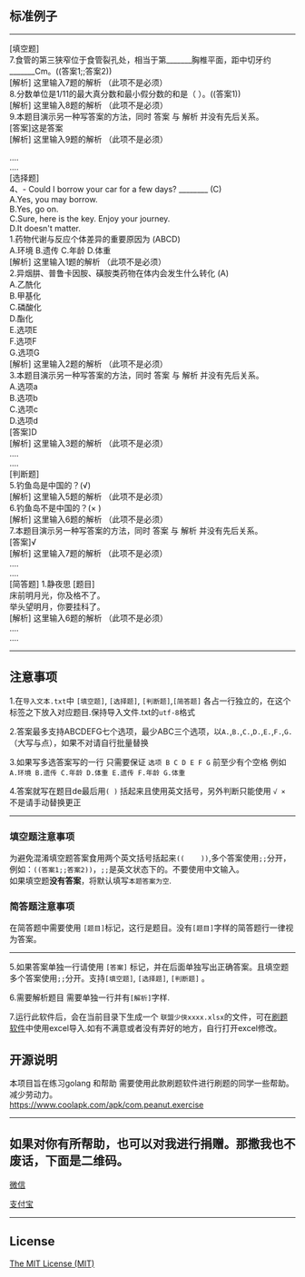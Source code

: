 ## 标准例子
---

[填空题]    
7.食管的第三狭窄位于食管裂孔处，相当于第_______胸椎平面，距中切牙约_______Cm。((答案1;;答案2))  
[解析] 这里输入7题的解析 （此项不是必须）   
8.分数单位是1/11的最大真分数和最小假分数的和是（    ）。((答案1))   
[解析] 这里输入8题的解析 （此项不是必须）     
9.本题目演示另一种写答案的方法，同时 答案 与 解析 并没有先后关系。    
[答案]这是答案    
[解析] 这里输入9题的解析 （此项不是必须）    

....    
....    
[选择题]    
4、- Could I borrow your car for a few days?  ________  (C)    
A.Yes, you may borrow.    
B.Yes, go on.    
C.Sure, here is the key. Enjoy your journey.    
D.It doesn't matter.    
1.药物代谢与反应个体差异的重要原因为 (ABCD)    
A.环境 B.遗传 C.年龄 D.体重     
[解析] 这里输入1题的解析 （此项不是必须）       
2.异烟肼、普鲁卡因胺、磺胺类药物在体内会发生什么转化 (A)    
A.乙酰化     
B.甲基化     
C.磷酸化    
D.酯化      
E.选项E    
F.选项F    
G.选项G    
[解析] 这里输入2题的解析 （此项不是必须）  
3.本题目演示另一种写答案的方法，同时 答案 与 解析 并没有先后关系。    
A.选项a    
B.选项b    
C.选项c    
D.选项d    
[答案]D    
[解析] 这里输入3题的解析 （此项不是必须）     
....    
....    
[判断题]      
5.钓鱼岛是中国的？(√)      
[解析] 这里输入5题的解析 （此项不是必须）     
6.钓鱼岛不是中国的？(× )       
[解析] 这里输入6题的解析 （此项不是必须）     
7.本题目演示另一种写答案的方法，同时 答案 与 解析 并没有先后关系。    
[答案]√    
[解析] 这里输入7题的解析 （此项不是必须）     
....     
....        
[简答题]
1.静夜思          [题目]     
床前明月光，你及格不了。      
举头望明月，你要挂科了。     
[解析] 这里输入6题的解析 （此项不是必须）     
....     
....     

---

## 注意事项 
1.在`导入文本.txt`中 `[填空题]`,   `[选择题]`,  `[判断题]`,`[简答题]`  各占一行独立的，在这个标签之下放入对应题目.保持导入文件.txt的`utf-8`格式     

2.答案最多支持ABCDEFG七个选项，最少ABC三个选项，以`A.`,`B.`,`C.`,`D.`,`E.`,`F.`,`G.`（大写与点），如果不对请自行批量替换      

3.如果写多选答案写的一行 只需要保证 `选项 B C D E F G` 前至少有个空格 例如 `A.环境 B.遗传 C.年龄 D.体重 E.遗传 F.年龄 G.体重 `       

4.答案就写在题目de最后用`( )` 括起来且使用英文括号，另外判断只能使用 `√ × `不是请手动替换更正     
   
---
### 填空题注意事项    
为避免混淆填空题答案食用两个英文括号括起来`((    ))`,多个答案使用`;;`分开，例如：`((答案1;;答案2))`，`;;`是英文状态下的。不要使用中文输入。        
如果填空题**没有答案**，将默认填写`本题答案为空`.    

###  简答题注意事项    
在简答题中需要使用 `[题目]`标记，这行是题目。没有`[题目]`字样的简答题行一律视为答案。    

---
5.如果答案单独一行请使用  `[答案]`  标记，并在后面单独写出正确答案。且填空题多个答案使用`;;`分开。支持`[填空题]`,   `[选择题]`,  `[判断题]` 。    

6.需要解析题目 需要单独一行并有`[解析]`字样.

7.运行此软件后，会在当前目录下生成一个 `联盟少侠xxxx.xlsx`的文件，可在[刷题软件](https://www.coolapk.com/apk/com.peanut.exercise)中使用excel导入.如有不满意或者没有弄好的地方，自行打开excel修改。    
## 开源说明

本项目旨在练习golang 和帮助 需要使用此款刷题软件进行刷题的同学一些帮助。减少劳动力。    
https://www.coolapk.com/apk/com.peanut.exercise    

---
## 如果对你有所帮助，也可以对我进行捐赠。那撒我也不废话，下面是二维码。
[微信](https://gitee.com/shaoxia1991/Blog/raw/master/me/%E5%BE%AE%E4%BF%A1%E6%94%B6%E6%AC%BE.png)  

[支付宝](https://gitee.com/shaoxia1991/Blog/raw/master/me/%E6%94%AF%E4%BB%98%E5%AE%9D%E6%94%B6%E6%AC%BE.jpg)  

---

## License

[The MIT License (MIT)](https://raw.githubusercontent.com/user1121114685/google_to_wechat/master/LICENSE)

